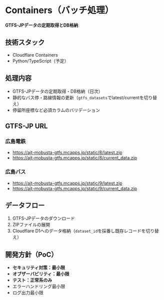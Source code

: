 # Containers（バッチ処理）

**GTFS-JPデータの定期取得とDB格納**

## 技術スタック
- Cloudflare Containers
- Python/TypeScript（予定）

## 処理内容
- GTFS-JPデータの定期取得・DB格納（日次）
- 静的なバス停・路線情報の更新（`gtfs_datasets`でlatest/currentを切り替え）
- 停留所座標など必須カラムのバリデーション

## GTFS-JP URL

### 広島電鉄
- https://ajt-mobusta-gtfs.mcapps.jp/static/8/latest.zip
- https://ajt-mobusta-gtfs.mcapps.jp/static/8/current_data.zip

### 広島バス
- https://ajt-mobusta-gtfs.mcapps.jp/static/9/latest.zip
- https://ajt-mobusta-gtfs.mcapps.jp/static/9/current_data.zip

## データフロー
1. GTFS-JPデータのダウンロード
2. ZIPファイルの展開
3. Cloudflare D1へのデータ格納（`dataset_id`を採番し既存レコードを切り替え）

## 開発方針（PoC）
- **セキュリティ対策：最小限**
- **オブザーバビリティ：最小限**
- **テスト：正常系のみ**
- エラーハンドリング最小限
- ログ出力最小限
